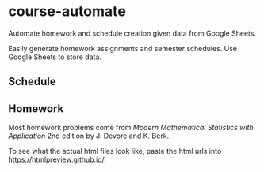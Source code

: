 # course-automate

Automate homework and schedule creation given data from Google Sheets.

Easily generate homework assignments and semester schedules.
Use Google Sheets to store data.

## Schedule

## Homework

Most homework problems come from *Modern Mathematical Statistics 
with Application* 2nd edition by 
J. Devore and K. Berk.

To see what the actual html files look like, paste the html urls into https://htmlpreview.github.io/.
